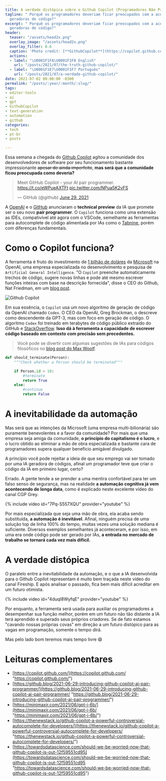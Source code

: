 ```yaml
---
title: A verdade distópica sobre o Github Copilot (Programadores Não Precisam Se Candidatar)
tagline: " Porquê os programadores deveriam ficar preocupados com a acensão das IAs
  geradoras de código?"
excerpt: " Porquê os programadores deveriam ficar preocupados com a acensão das IAs
  geradoras de código?"
header:
  teaser: "/assets/head2x.png"
  overlay_image: "/assets/head2x.png"
  overlay_filter: 0.6
  caption: 'Photo credit: [**GithubCopilot**](https://copilot.github.com/head2x.png)'
  actions:
  - label: "\U0001F1FA\U0001F1F8 English"
    url: "/posts/2021/07/the-truth-github-copilot/"
  - label: "\U0001F1E7\U0001F1F7 Português"
    url: "/posts/2021/07/a-verdade-github-copilot/"
date: 2021-07-02 00:00:00 -0300
permalink: "/posts/:year/:month/:slug/"
tags:
- editor-tools
- ai
- gpt
- GithubCopilot
- text-generation
- automation
- github
categories:
- tech
- pt-br
- posts

---
```

Essa semana a chegada do [Github Copilot](https://copilot.github.com/ "Github Copilot") agitou a comunidade dos desenvolvedores de software por seu funcionamento bastante impressionante ~~apesar de ainda imperfeito~~, **mas será que a comunidade ficou preocupada como deveria?**

<blockquote class="twitter-tweet"><p lang="en" dir="ltr">Meet GitHub Copilot - your AI pair programmer. <a href="https://t.co/eWPueAXTFt">https://t.co/eWPueAXTFt</a> <a href="https://t.co/NPua5K2vFS">pic.twitter.com/NPua5K2vFS</a></p>— GitHub (@github) <a href="https://twitter.com/github/status/1409883156333879300?ref_src=twsrc%5Etfw">June 29, 2021</a></blockquote> <script async src="//platform.twitter.com/widgets.js" charset="utf-8"></script>

A [OpenAI](https://openai.com/ "OpenAI") e o [GitHub](https://github.com/ "GitHub") anunciaram o **technical preview** da IA que promete ser o seu novo **pair programmer**. O `Copilot` funciona como uma extensão as IDEs, compativível até agora com o VSCode, semelhante as ferramentas para autocomplete de código alimentada por IAs como o [Tabnine](https://www.tabnine.com/ "Tabnine"), porém com diferenças fundamentais.

# Como o Copilot funciona?

A ferramenta é fruto do investimento de [1 bilhão de doláres](https://news.microsoft.com/2019/07/22/openai-forms-exclusive-computing-partnership-with-microsoft-to-build-new-azure-ai-supercomputing-technologies/) da  [Microsoft](https://www.microsoft.com/ "Microsoft") na OpenAI, uma empresa especializada no desenvolvimento e pesquisa de `Artificial General Intelligence`. "O `Copilot` preenche automaticamente trechos de código, sugere novas linhas e pode até mesmo escrever funções inteiras com base na descrição fornecida", disse o CEO do Github, Nat Friedman, em um [blog post](https://github.blog/2021-06-29-introducing-github-copilot-ai-pair-programmer/ "blog post").

![Github Copilot](https://copilot.github.com/diagram.png)

Em sua essência, o `Copilot` usa um novo algoritmo de geração de código da OpenAI chamado `Codex`. O CEO da OpenAI, Greg Brockman, o descreve como descendente da GPT-3, mas com foco em geração de código. O algoritmo `Codex` foi treinado em terabytes de código público extraído do GitHub e [StackOverflow](https://stackoverflow.com/ "StackOverflow"). **Isso dá à ferramenta a capacidade de escrever código baseado em contexto com precisão sem precedentes.**

> Você pode se divertir com algumas sugestões de IAs para códigos filosóficos no [blog post do Max Woolf](https://minimaxir.com/2021/06/gpt-j-6b/).

```python
def should_terminate(Person):
    """Check whether a Person should be terminated"""

    if Person.id > 10:
        #terminate
        return True
    else:
        #continue
        return False
```

# A inevitabilidade da automação

Mas será que as intenções da Microsoft (uma empresa multi-bilionária) são puramente benevolentes e a favor da comunidade? Por mais que uma empresa seja amiga da comunidade, **o princípio do capitalismo é o lucro**, e o lucro obtido ao eliminar a mão de obra especializada e bastante cara de programadores supera qualquer benefício amigável divulgado.

A princípio você pode rejeitar a ideia de que seu emprego vai ser tomado por uma IA geradora de códigos, afinal um programador teve que criar o código da IA em primeiro lugar, certo?

Errado. A gente tende a se prender a uma mentira confortável para ter um falso senso de segurança, mas na realidade **a automação cognitiva já vem acontecendo de longa data**, como é explicado neste excelente vídeo do canal CGP Grey.

{% include video id="7Pq-S557XQU" provider="youtube" %}

Por mais especializada que seja uma mão de obra, ela acaba sendo substituída, **a automação é inevitável**. Afinal, ninguém precisa de uma solução top de linha 100% do tempo, muitas vezes uma solução mediana é suficiente. Diversos exemplos semelhantes já aconteceram, e por isso, em uma era onde código pode ser gerado por IAs, **a entrada no mercado de trabalho se tornará cada vez mais difícil.**

# A verdade distópica

O paralelo entre a inevitabilidade da automação, e o que a IA desenvolvida para o Github Copilot representam é muito bem traçada neste vídeo do canal Fireship. E após analisar o passado, fica bem mais difícil acreditar em um futuro otimista.

{% include video id="4duqI8WyfqE" provider="youtube" %}

Por enquanto, a ferramenta será usada para auxiliar os programadores a desempenhar sua função melhor, porém em um futuro não tão distante a IA terá aprendido e superado seus próprios criadores. Se de fato estamos "cavando nossas próprias covas" em direção a um futuro distópico para as vagas em programação, somente o tempo dirá.

Mas pelo lado bom teremos mais tempo livre :smile:

# Leituras complementares

* [https://copilot.github.com/](https://copilot.github.com/ "https://copilot.github.com/")
* [https://github.blog/2021-06-29-introducing-github-copilot-ai-pair-programmer/](https://github.blog/2021-06-29-introducing-github-copilot-ai-pair-programmer/ "https://github.blog/2021-06-29-introducing-github-copilot-ai-pair-programmer/")
* [https://minimaxir.com/2021/06/gpt-j-6b/](https://minimaxir.com/2021/06/gpt-j-6b/ "https://minimaxir.com/2021/06/gpt-j-6b/")
* [https://thenewstack.io/github-copilot-a-powerful-controversial-autocomplete-for-developers/](https://thenewstack.io/github-copilot-a-powerful-controversial-autocomplete-for-developers/ "https://thenewstack.io/github-copilot-a-powerful-controversial-autocomplete-for-developers/")
* [https://towardsdatascience.com/should-we-be-worried-now-that-github-copilot-is-out-12f59551cd95](https://towardsdatascience.com/should-we-be-worried-now-that-github-copilot-is-out-12f59551cd95 "https://towardsdatascience.com/should-we-be-worried-now-that-github-copilot-is-out-12f59551cd95")